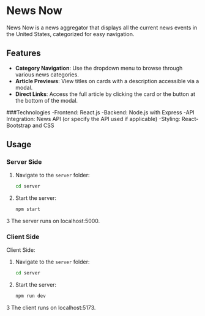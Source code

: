 # News Now

News Now is a news aggregator that displays all the current news events in the United States, categorized for easy navigation.

## Features
- **Category Navigation**: Use the dropdown menu to browse through various news categories.
- **Article Previews**: View titles on cards with a description accessible via a modal.
- **Direct Links**: Access the full article by clicking the card or the button at the bottom of the modal.

###Technologies
-Frontend: React.js
-Backend: Node.js with Express
-API Integration: News API (or specify the API used if applicable)
-Styling: React-Bootstrap and CSS

## Usage

### Server Side
1. Navigate to the `server` folder:
   ```bash
   cd server
2. Start the server:
   ```bash
   npm start
3 The server runs on localhost:5000.

### Client Side
Client Side:
1. Navigate to the `server` folder:
   ```bash
   cd server
2. Start the server:
   ```bash
   npm run dev
3 The client runs on localhost:5173.





